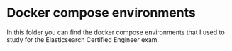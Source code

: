 # Docker compose environments

In this folder you can find the docker compose environments that I used to study for the Elasticsearch Certified Engineer exam.
